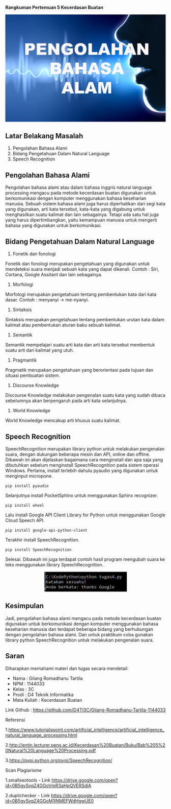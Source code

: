 **Rangkuman Pertemuan 5 Kecerdasan Buatan**
<p align="center">
  	<img src="/img/speech.jpg">
</p>

## Latar Belakang Masalah

1. Pengolahan Bahasa Alami
2. Bidang Pengetahuan Dalam Natural Language
3. Speech Recognition

## Pengolahan Bahasa Alami

Pengolahan bahasa alami atau dalam bahasa inggris natural language processing mengacu pada metode kecerdasan buatan digunakan untuk berkomunikasi dengan komputer menggunakan bahasa keseharian manusia. Sebuah sistem bahasa alami juga harus diperhatikan dari segi kata yang digunakan, arti kata tersebut, kata-kata yang digabung untuk menghasilkan suatu kalimat dan lain sebagainya. Tetapi ada satu hal juga yang harus dipertimbangkan, yaitu kemampuan manusia untuk mengerti bahasa yang digunakan untuk berkomunikasi.

## Bidang Pengetahuan Dalam Natural Language

1. Fonetik dan fonologi

Fonetik dan fonologi merupakan pengetahuan yang digunakan untuk mendeteksi suara menjadi sebuah kata yang dapat dikenali.
Contoh : Siri, Cortana, Google Assitant dan lain sebagainya.

1. Morfologi

Morfologi merupakan pengetahuan tentang pembentukan kata dari kata dasar.
Contoh : menyanyi -&gt; me-nyanyi.

1. Sintaksis

Sintaksis merupakan pengetahuan tentang pembentukan urutan kata dalam kalimat atau pembentukan aturan baku sebuah kalimat.

1. Semantik

Semantik mempelajari suatu arti kata dan arti kata tersebut membentuk suatu arti dari kalimat yang utuh.

1. Pragmantik

Pragmatik merupakan pengetahuan yang berorientasi pada tujuan dan situasi pembuatan sistem.

1. Discourse Knowledge

Discourse Knowledge melakukan pengenalan suatu kata yang sudah dibaca sebelumnya akan berpengaruh pada arti kata selanjutnya.

1. World Knowledge

World Knowledge mencakup arti khusus suatu kalimat.

## Speech Recognition

SpeechRecognition merupakan library python untuk melakukan pengenalan suara, dengan dukungan beberapa mesin dan API, online dan offline. Dibawah ini akan dijelaskan bagaimana cara menginstall dan apa saja yang dibutuhkan sebelum menginstall SpeechRecognition pada sistem operasi Windows.
Pertama, install terlebih dahulu pyaudio yang digunakan untuk menginput micropone.

	pip install pyaudio

Selanjutnya install PocketSphinx untuk menggunakan Sphinx recognizer.

	pip install wheel

Lalu install Google API Client Library for Python untuk menggunakan Google Cloud Speech API.

	pip install google-api-python-client

Terakhir install SpeechRecognition.

	pip install SpeechRecognition

Selesai.
Dibawah ini juga terdapat contoh hasil program mengubah suara ke teks menggunakan library SpeechRecognition.

<p align="center">
  	<img src="/img/test.PNG">
</p>

## Kesimpulan

Jadi, pengolahan bahasa alami mengacu pada metode kecerdasan buatan digunakan untuk berkomunikasi dengan komputer menggunakan bahasa keseharian manusia dan terdapat beberapa bidang yang berhubungan dengan pengolahan bahasa alami. Dan untuk praktikum coba gunakan library python SpeechRecognition untuk melakukan pengenalan suara.

## Saran

Diharapkan memahami materi dan tugas secara mendetail.

* Nama : Gilang Romadhanu Tartila
* NPM : 1144033
* Kelas : 3C
* Prodi : D4 Teknik Informatika
* Mata Kuliah : Kecerdasan Buatan

Link Github : https://github.com/D4TI3C/Gilang-Romadhanu-Tartila-1144033

Referensi

1.https://www.tutorialspoint.com/artificial_intelligence/artificial_intelligence_natural_language_processing.html

2.http://entin.lecturer.pens.ac.id/Kecerdasan%20Buatan/Buku/Bab%205%20Natural%20Language%20Processing.pdf

3.https://pypi.python.org/pypi/SpeechRecognition/

Scan Plagiarisme

1.smallseotools - Link https://drive.google.com/open?id=0B5gySyqZ4GGoVmR3aHpQVERSdjA

2.duplichecker - Link https://drive.google.com/open?id=0B5gySyqZ4GGoM1lNMEFWdHgwUE0